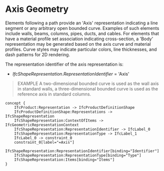 Axis Geometry
=============

Elements following a path provide an 'Axis' representation indicating a line segment or any arbitrary open bounded curve. Examples of such elements include walls, beams, columns, pipes, ducts, and cables. For elements that have a material profile set association indicating cross-section, a 'Body' representation may be generated based on the axis curve and material profiles. Curve styles may indicate particular colors, line thicknesses, and dash patterns for 2D rendering.

The representation identifier of the axis representation is:

* _IfcShapeRepresentation_._RepresentationIdentifier_ = 'Axis'

> EXAMPLE  A two-dimensional bounded curve is used as the wall axis in standard walls, a three-dimensional bounded curve is used as the reference axis in standard columns.

```
concept {
    IfcProduct:Representation -> IfcProductDefinitionShape
    IfcProductDefinitionShape:Representations -> IfcShapeRepresentation
    IfcShapeRepresentation:ContextOfItems -> IfcGeometricRepresentationContext
    IfcShapeRepresentation:RepresentationIdentifier -> IfcLabel_0
    IfcShapeRepresentation:RepresentationType -> IfcLabel_1
    IfcLabel_0 -> constraint_0
    constraint_0[label="=Axis"]
    IfcShapeRepresentation:RepresentationIdentifier[binding="Identifier"]
    IfcShapeRepresentation:RepresentationType[binding="Type"]
    IfcShapeRepresentation:Items[binding="Items"]
}
```
